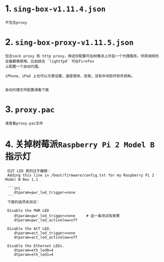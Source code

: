 #  1. `sing-box-v1.11.4.json` 

    不包含proxy

#  2. `sing-box-proxy-v1.11.5.json`

    包含sock proxy 和 http proxy，用这份配置可在树莓派上开启一个代理服务，供局域网的设备翻墙使用。比如结合 `lighttpd` 可在Firefox
    上配置一个自动代理。

    iPhone、iPad 上也可以方便设置，速度很快，信我，没有中间软件软件损耗。
 
    
    自动代理文件配置请看下面

#  3. `proxy.pac`

    请查看proxy.pac文件

#  4. 关掉树莓派`Raspberry Pi 2 Model B` 指示灯
    
     红灯 LED 真的过于耀眼：
     Adding this line in /boot/firmware/config.txt for my Raspberry Pi 2 Model B Rev 1.1

     ```ini
        dtparam=pwr_led_trigger=none
     ```
     下面的选项未测试：
     
     Disable the PWR LED
        dtparam=pwr_led_trigger=none     # 这一条测试有效果
        dtparam=pwr_led_activelow=off

     Disable the ACT LED. 
        dtparam=act_led_trigger=none
        dtparam=act_led_activelow=off

     Disable the Ethernet LEDs. 
        dtparam=eth_led0=4
        dtparam=eth_led1=4
